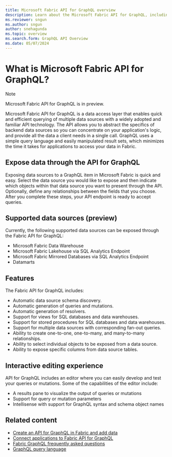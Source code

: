 ```yaml
---
title: Microsoft Fabric API for GraphQL overview
description: Learn about the Microsoft Fabric API for GraphQL, including supported data sources and how to expose them to a GraphQL item.
ms.reviewer: sngun
ms.author: sngun
author: snehagunda
ms.topic: overview
ms.search.form: GraphQL API Overview
ms.date: 05/07/2024
---
```


# What is Microsoft Fabric API for GraphQL?

> [!NOTE]
> Microsoft Fabric API for GraphQL is in preview.

Microsoft Fabric API for GraphQL is a data access layer that enables quick and efficient querying of multiple data sources with a widely adopted and familiar API technology. The API allows you to abstract the specifics of backend data sources so you can concentrate on your application's logic, and provide all the data a client needs in a single call. GraphQL uses a simple query language and easily manipulated result sets, which minimizes the time it takes for applications to access your data in Fabric.

## Expose data through the API for GraphQL

Exposing data sources to a GraphQL item in Microsoft Fabric is quick and easy. Select the data source you would like to expose and then indicate which objects within that data source you want to present through the API. Optionally, define any relationships between the fields that you choose. After you complete these steps, your API endpoint is ready to accept queries.

## Supported data sources (preview)

Currently, the following supported data sources can be exposed through the Fabric API for GraphQL:

- Microsoft Fabric Data Warehouse
- Microsoft Fabric Lakehouse via SQL Analytics Endpoint
- Microsoft Fabric Mirrored Databases via SQL Analytics Endpoint
- Datamarts

## Features

The Fabric API for GraphQL includes:

- Automatic data source schema discovery.
- Automatic generation of queries and mutations.
- Automatic generation of resolvers.
- Support for views for SQL databases and data warehouses.
- Support for stored procedures for SQL databases and data warehouses.
- Support for multiple data sources with corresponding fan-out queries.
- Ability to create one-to-one, one-to-many, and many-to-many relationships.
- Ability to select individual objects to be exposed from a data source.
- Ability to expose specific columns from data source tables.

## Interactive editing experience

API for GraphQL includes an editor where you can easily develop and test your queries or mutations. Some of the capabilities of the editor include:

- A results pane to visualize the output of queries or mutations
- Support for query or mutation parameters
- Intellisense with support for GraphQL syntax and schema object names

## Related content

- [Create an API for GraphQL in Fabric and add data](get-started-api-graphql.md)
- [Connect applications to Fabric API for GraphQL](connect-apps-api-graphql.md)
- [Fabric GraphQL frequently asked questions](graphql-faq.md)
- [GraphQL query language](https://graphql.org/learn)

